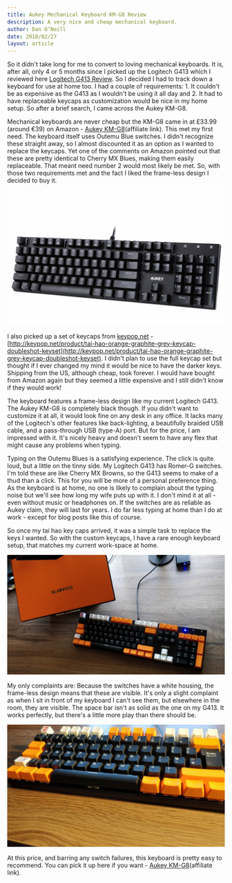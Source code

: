 ```yaml
---
title: Aukey Mechanical Keyboard KM-G8 Review
description: A very nice and cheap mechanical keyboard.
author: Dan O’Neill
date: 2018/02/27
layout: article
---
```



So it didn't take long for me to convert to loving mechanical keyboards. It is, after all, only 4 or 5 months since I picked up the Logitech G413 which I reviewed here [Logitech G413 Review](http://wordsandmagic.com/2017/10/04/Logitech-G413-Mechanical-Keyboard-RomerG-Review/). So I decided I had to track down a keyboard for use at home too. I had a couple of requirements: 1. It couldn't be as expensive as the G413 as I wouldn't be using it all day and 2. It had to have replaceable keycaps as customization would be nice in my home setup. So after a brief search, I came across the Aukey KM-G8.

Mechanical keyboards are never cheap but the KM-G8 came in at £33.99 (around €39) on Amazon - [Aukey KM-G8](http://amzn.to/2otMW9l)(affiliate link). This met my first need. The keyboard itself uses Outemu Blue switches. I didn't recognize these straight away, so I almost discounted it as an option as I wanted to replace the keycaps. Yet one of the comments on Amazon pointed out that these are pretty identical to Cherry MX Blues, making them easily replaceable. That meant need number 2 would most likely be met. So, with those two requirements met and the fact I liked the frame-less design I decided to buy it.

![Aukey KM-G8](/images/KM-G8-3.jpg)

I also picked up a set of keycaps from [keypop.net](http://keypop.net) - [http://keypop.net/product/tai-hao-orange-graphite-grey-keycap-doubleshot-keyset](http://keypop.net/product/tai-hao-orange-graphite-grey-keycap-doubleshot-keyset). I didn't plan to use the full keycap set but thought if I ever changed my mind it would be nice to have the darker keys. Shipping from the US, although cheap, took forever. I would have bought from Amazon again but they seemed a little expensive and I still didn't know if they would work!

The keyboard features a frame-less design like my current Logitech G413. The Aukey KM-G8 is completely black though. If you didn't want to customize it at all, it would look fine on any desk in any office. It lacks many of the Logitech's other features like back-lighting, a beautifully braided USB cable, and a pass-through USB (type-A) port. But for the price, I am impressed with it. It's nicely heavy and doesn't seem to have any flex that might cause any problems when typing.

Typing on the Outemu Blues is a satisfying experience. The click is quite loud, but a little on the tinny side. My Logitech G413 has Romer-G switches. I'm told these are like Cherry MX Browns, so the G413 seems to make of a thud than a click. This for you will be more of a personal preference thing. As the keyboard is at home, no one is likely to complain about the typing noise but we'll see how long my wife puts up with it. I don't mind it at all - even without music or headphones on. If the switches are as reliable as Aukey claim, they will last for years. I do far less typing at home than I do at work - except for blog posts like this of course.

So once my tai hao key caps arrived, it was a simple task to replace the keys I wanted. So with the custom keycaps, I have a rare enough keyboard setup, that matches my current work-space at home. 

![My Aukey with custom keycaps from keypop](/images/IMG_20180227_173144.jpg)

My only complaints are: 
Because the switches have a white housing, the frame-less design means that these are visible. It's only a slight complaint as when I sit in front of my keyboard I can't see them, but elsewhere in the room, they are visible.
The space bar isn't as solid as the one on my G413. It works perfectly, but there's a little more play than there should be.

![You can see the white switch body](/images/IMG_20180227_173110.jpg)

At this price, and barring any switch failures, this keyboard is pretty easy to recommend. You can pick it up here if you want - [Aukey KM-G8](http://amzn.to/2otMW9l)(affiliate link).
